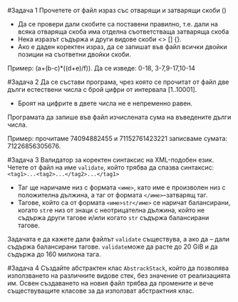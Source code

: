 #Задача 1
Прочетете от файл израз със отварящи и затварящи скоби ()
* Да се провери дали скобите са поставени правилно, т.е. дали на всяка отваряща скоба има отделна съответстваща затваряща скоба
* Нека изразът съдържа и други видове скоби <> [] {}. 
* Ако е даден коректен израз, да се запишат във файл всички двойки позиции на съответни двойки скоби.

Пример: (a+(b-c)*((d+e)/f)). Да се изведе: 0-18, 3-7,9-17,10-14

#Задача 2
Да се състави програма, чрез която се прочитат от файл две дълги естествени числа с брой цифри от интервала [1..10001]. 
* Броят на цифрите в двете числа не е непременно равен.

Програмата да запише във файл изчислената сума на въведените дълги числа.


Пример: прочитаме 74094882455 и 71152761423221 записваме сумата: 71226856305676.

#Задача 3
Валидатор за коректен синтаксис на XML-подобен език. Четете от файл на име `validate`, който трябва да спазва синтаксис: 
`<tag1>...<tag2>...</tag2>...</tag1>`
* Таг ще наричаме низ с формата `<име>`, като име е произволен низ с положителна дължина, а таг от формата 
`</име>`–затварящ таг.
* Тагове, който са от формата `<име>str</име>` се наричат балансирани, когато `str`е низ от знаци с неотрицателна дължина, 
който не съдържа други тагове и/или когато `str` съдържа балансирани тагове.

Задачата е да кажете дали файлът `validate` съществува, а ако да – дали съдържа балансирани тагове. 
`validate`може да расте до 20 GiB и да съдържа до 160 милиона тага. 

#Задача 4
Създайте абстрактен клас `AbstrackStack`, който да позволява използването на различните видове стек, без значение от реализацията им.
Освен създаването на новия файл трябва да промените и вече съществуващите класове за да използват абстрактния клас.
